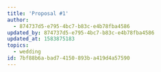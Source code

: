```yaml
---
title: 'Proposal #1'
author:
  - 874737d5-e795-4bc7-b83c-e4b78fba4586
updated_by: 874737d5-e795-4bc7-b83c-e4b78fba4586
updated_at: 1583875183
topics:
  - wedding
id: 7bf88b6a-bad7-4150-893b-a419d4a57590
---
```

